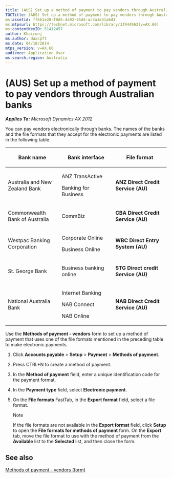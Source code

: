 ```yaml
---
title: (AUS) Set up a method of payment to pay vendors through Australian banks
TOCTitle: (AUS) Set up a method of payment to pay vendors through Australian banks
ms:assetid: ff6b1e28-f0d5-4a92-95d4-ac3a1e31a6d1
ms:mtpsurl: https://technet.microsoft.com/library/JJ944963(v=AX.60)
ms:contentKeyID: 51412457
author: Khairunj
ms.author: daxcpft
ms.date: 04/18/2014
mtps_version: v=AX.60
audience: Application User
ms.search.region: Australia
---
```


# (AUS) Set up a method of payment to pay vendors through Australian banks 


_**Applies To:** Microsoft Dynamics AX 2012_

You can pay vendors electronically through banks. The names of the banks and the file formats that they accept for the electronic payments are listed in the following table.

<table>
<colgroup>
<col style="width: 33%" />
<col style="width: 33%" />
<col style="width: 33%" />
</colgroup>
<thead>
<tr class="header">
<th><p>Bank name</p></th>
<th><p>Bank interface</p></th>
<th><p>File format</p></th>
</tr>
</thead>
<tbody>
<tr class="odd">
<td><p>Australia and New Zealand Bank</p></td>
<td><p>ANZ TransActive</p>
<p>Banking for Business</p></td>
<td><p><strong>ANZ Direct Credit Service (AU)</strong></p></td>
</tr>
<tr class="even">
<td><p>Commonwealth Bank of Australia</p></td>
<td><p>CommBiz</p></td>
<td><p><strong>CBA Direct Credit Service (AU)</strong></p></td>
</tr>
<tr class="odd">
<td><p>Westpac Banking Corporation</p></td>
<td><p>Corporate Online</p>
<p>Business Online</p></td>
<td><p><strong>WBC Direct Entry System (AU)</strong></p></td>
</tr>
<tr class="even">
<td><p>St. George Bank</p></td>
<td><p>Business banking online</p></td>
<td><p><strong>STG Direct credit Service (AU)</strong></p></td>
</tr>
<tr class="odd">
<td><p>National Australia Bank</p></td>
<td><p>Internet Banking</p>
<p>NAB Connect</p>
<p>NAB Online</p></td>
<td><p><strong>NAB Direct Credit Service (AU)</strong></p></td>
</tr>
</tbody>
</table>


Use the **Methods of payment - vendors** form to set up a method of payment that uses one of the file formats mentioned in the preceding table to make electronic payments.

1.  Click **Accounts payable** \> **Setup** \> **Payment** \> **Methods of payment**.

2.  Press CTRL+N to create a method of payment.

3.  In the **Method of payment** field, enter a unique identification code for the payment format.

4.  In the **Payment type** field, select **Electronic payment**.

5.  On the **File formats** FastTab, in the **Export format** field, select a file format.
    

    > [!NOTE]
    > <P>If the file formats are not available in the <STRONG>Export format</STRONG> field, click <STRONG>Setup</STRONG> to open the <STRONG>File formats for methods of payment</STRONG> form. On the <STRONG>Export</STRONG> tab, move the file format to use with the method of payment from the <STRONG>Available</STRONG> list to the <STRONG>Selected</STRONG> list, and then close the form.</P>



## See also

[Methods of payment - vendors (form)](https://technet.microsoft.com/library/aa618565\(v=ax.60\))

  


